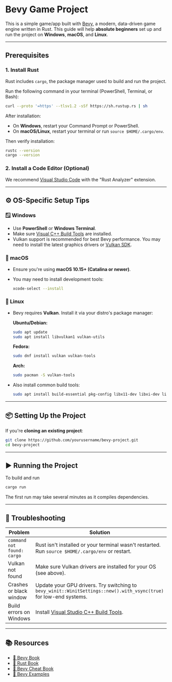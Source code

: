 # Bevy Game Project

This is a simple game/app built with [Bevy](https://bevyengine.org/), a modern, data-driven game engine written in Rust. This guide will help **absolute beginners** set up and run the project on **Windows**, **macOS**, and **Linux**.

---

## Prerequisites

### 1. **Install Rust**

Rust includes `cargo`, the package manager used to build and run the project.

Run the following command in your terminal (PowerShell, Terminal, or Bash):

```bash
curl --proto '=https' --tlsv1.2 -sSf https://sh.rustup.rs | sh
```

After installation:

* On **Windows**, restart your Command Prompt or PowerShell.
* On **macOS/Linux**, restart your terminal or run `source $HOME/.cargo/env`.

Then verify installation:

```bash
rustc --version
cargo --version
```

### 2. **Install a Code Editor (Optional)**

We recommend [Visual Studio Code](https://code.visualstudio.com/) with the "Rust Analyzer" extension.

---

## ⚙️ OS-Specific Setup Tips

### 🪟 Windows

* Use **PowerShell** or **Windows Terminal**.
* Make sure [Visual C++ Build Tools](https://visualstudio.microsoft.com/visual-cpp-build-tools/) are installed.
* Vulkan support is recommended for best Bevy performance. You may need to install the latest graphics drivers or [Vulkan SDK](https://vulkan.lunarg.com/sdk/home).

### 🍎 macOS

* Ensure you're using **macOS 10.15+ (Catalina or newer)**.
* You may need to install development tools:

  ```bash
  xcode-select --install
  ```

### 🐧 Linux

* Bevy requires **Vulkan**. Install it via your distro's package manager:

  **Ubuntu/Debian:**

  ```bash
  sudo apt update
  sudo apt install libvulkan1 vulkan-utils
  ```

  **Fedora:**

  ```bash
  sudo dnf install vulkan vulkan-tools
  ```

  **Arch:**

  ```bash
  sudo pacman -S vulkan-tools
  ```

* Also install common build tools:

  ```bash
  sudo apt install build-essential pkg-config libx11-dev libxi-dev libgl1-mesa-dev
  ```

---

## 📦 Setting Up the Project

If you're **cloning an existing project**:

```bash
git clone https://github.com/yourusername/bevy-project.git
cd bevy-project
```

---

## ▶️ Running the Project

To build and run

```bash
cargo run
```

The first run may take several minutes as it compiles dependencies.

---

## 🐛 Troubleshooting

| Problem                    | Solution                                                                                                           |
| -------------------------- | ------------------------------------------------------------------------------------------------------------------ |
| `command not found: cargo` | Rust isn't installed or your terminal wasn't restarted. Run `source $HOME/.cargo/env` or restart.                  |
| Vulkan not found           | Make sure Vulkan drivers are installed for your OS (see above).                                                    |
| Crashes or black window    | Update your GPU drivers. Try switching to `bevy_winit::WinitSettings::new().with_vsync(true)` for low-end systems. |
| Build errors on Windows    | Install [Visual Studio C++ Build Tools](https://visualstudio.microsoft.com/visual-cpp-build-tools/).               |

---

## 📚 Resources

* [📖 Bevy Book](https://bevyengine.org/learn/book/introduction/)
* [📘 Rust Book](https://doc.rust-lang.org/book/)
* [🧠 Bevy Cheat Book](https://bevy-cheatbook.github.io/)
* [🔧 Bevy Examples](https://github.com/bevyengine/bevy/tree/main/examples)

